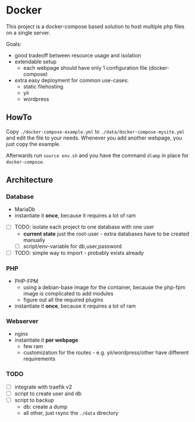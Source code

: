 # Docker

This project is a docker-compose based solution to host multiple
php files on a single server.

Goals:
* good tradeoff between resource usage and isolation
* extendable setup
	* each webpage should have only 1 configuration file (docker-compose)
* extra easy deployment for common use-cases:
	* static filehosting
	* yii
	* wordpress

## HowTo

Copy `./docker-compose-example.yml` to `./data/docker-compose-mysite.yml` and edit the file to your needs.
Whenever you add another webpage, you just copy the example.

Afterwards run `source env.sh` and you have the command `dlamp` in place for `docker-compose`.


## Architecture

### Database

* MariaDb
* instantiate it **once**, because it requires a lot of ram
* [ ] TODO: isolate each project to one database with one user
	* **current state** just the root-user - extra databases have to be created manually
	* [ ] script/env-variable for db,user,password
* [ ] TODO: simple way to import - probably exists already

### PHP

* PHP-FPM
	* using a debian-base image for the container, because the php-fpm image is complicated to add modules
	* figure out all the required plugins
* instantiate it **once**, because it requires a lot of ram

### Webserver

* nginx
* instantiate it **per webpage**
	* few ram
	* customization for the routes - e.g. yii/wordpress/other have different requirements

### TODO

* [ ] integrate with traefik v2
* [ ] script to create user and db
* [ ] script to backup
	* db: create a dump
	* all other, just rsync the `./data` directory
